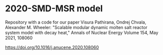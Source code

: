 # 2020-SMD-MSR model

Repository with a code for our paper Visura Pathirana, Ondrej Chvala, Alexander M. Wheeler: "Scalable modular dynamic molten salt reactor system model with decay heat," Annals of Nuclear Energy Volume 154, May 2021, 108060

https://doi.org/10.1016/j.anucene.2020.108060
